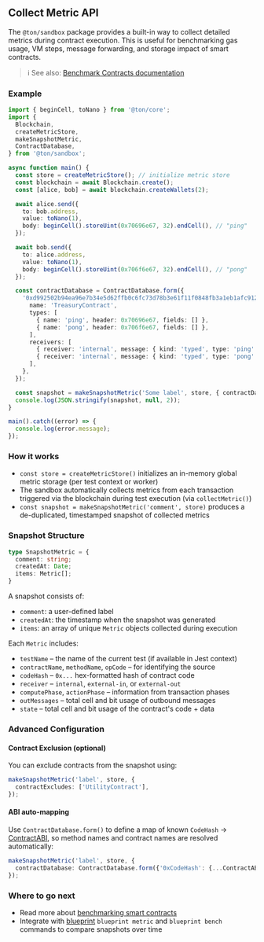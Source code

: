 ## Collect Metric API

The `@ton/sandbox` package provides a built-in way to collect detailed metrics during contract execution. This is useful for benchmarking gas usage, VM steps, message forwarding, and storage impact of smart contracts.

> ℹ️ See also: [Benchmark Contracts documentation](../README.md#benchmark-contracts)

### Example

```ts
import { beginCell, toNano } from '@ton/core';
import {
  Blockchain,
  createMetricStore,
  makeSnapshotMetric,
  ContractDatabase,
} from '@ton/sandbox';

async function main() {
  const store = createMetricStore(); // initialize metric store
  const blockchain = await Blockchain.create();
  const [alice, bob] = await blockchain.createWallets(2);

  await alice.send({
    to: bob.address,
    value: toNano(1),
    body: beginCell().storeUint(0x70696e67, 32).endCell(), // "ping"
  });

  await bob.send({
    to: alice.address,
    value: toNano(1),
    body: beginCell().storeUint(0x706f6e67, 32).endCell(), // "pong"
  });

  const contractDatabase = ContractDatabase.form({
    '0xd992502b94ea96e7b34e5d62ffb0c6fc73d78b3e61f11f0848fb3a1eb1afc912': {
      name: 'TreasuryContract',
      types: [
        { name: 'ping', header: 0x70696e67, fields: [] },
        { name: 'pong', header: 0x706f6e67, fields: [] },
      ],
      receivers: [
        { receiver: 'internal', message: { kind: 'typed', type: 'ping' } },
        { receiver: 'internal', message: { kind: 'typed', type: 'pong' } },
      ],
    },
  });

  const snapshot = makeSnapshotMetric('Some label', store, { contractDatabase });
  console.log(JSON.stringify(snapshot, null, 2));
}

main().catch((error) => {
  console.log(error.message);
});
```

### How it works

* `const store = createMetricStore()` initializes an in-memory global metric storage (per test context or worker)
* The sandbox automatically collects metrics from each transaction triggered via the blockchain during test execution (via `collectMetric()`)
* `const snapshot = makeSnapshotMetric('comment', store)` produces a de-duplicated, timestamped snapshot of collected metrics

### Snapshot Structure

```ts
type SnapshotMetric = {
  comment: string;
  createdAt: Date;
  items: Metric[];
}
```

A snapshot consists of:

* `comment`: a user-defined label
* `createdAt`: the timestamp when the snapshot was generated
* `items`: an array of unique `Metric` objects collected during execution

Each `Metric` includes:

* `testName` – the name of the current test (if available in Jest context)
* `contractName`, `methodName`, `opCode` – for identifying the source
* `codeHash` – `0x...` hex-formatted hash of contract code
* `receiver` – `internal`, `external-in`, or `external-out`
* `computePhase`, `actionPhase` – information from transaction phases
* `outMessages` – total cell and bit usage of outbound messages
* `state` – total cell and bit usage of the contract's code + data

### Advanced Configuration

#### Contract Exclusion (optional)

You can exclude contracts from the snapshot using:

```ts
makeSnapshotMetric('label', store, {
  contractExcludes: ['UtilityContract'],
});
```

#### ABI auto-mapping

Use `ContractDatabase.form()` to define a map of known `CodeHash` → [ContractABI](https://github.com/ton-org/ton-core/blob/c627c266030cb95d07dbea950dc8af36a3307d37/src/contract/ContractABI.ts), so method names and contract names are resolved automatically:

```ts
makeSnapshotMetric('label', store, {
  contractDatabase: ContractDatabase.form({'0xCodeHash': {...ContractABI}}),
});
```

### Where to go next

* Read more about [benchmarking smart contracts](../README.md#benchmark-contracts)
* Integrate with [blueprint](https://github.com/ton-org/blueprint#benchmark-contracts) `blueprint metric` and `blueprint bench` commands to compare snapshots over time

